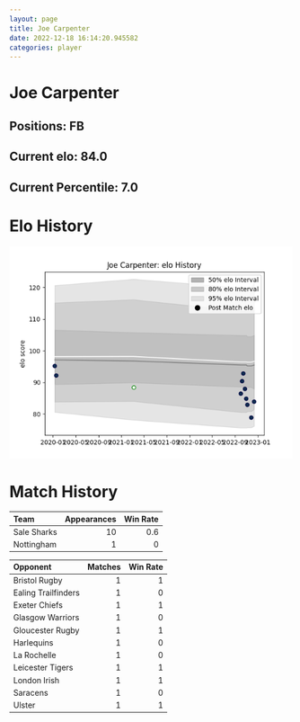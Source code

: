```yaml
---  
layout: page  
title: Joe Carpenter  
date: 2022-12-18 16:14:20.945582  
categories: player  
---
```

# Joe Carpenter

## Positions: FB

## Current elo: 84.0

## Current Percentile: 7.0

# Elo History


![elo history](history_JoeCarpenter.png)
# Match History


| Team        |   Appearances |   Win Rate |
|:------------|--------------:|-----------:|
| Sale Sharks |            10 |        0.6 |
| Nottingham  |             1 |        0   |

| Opponent            |   Matches |   Win Rate |
|:--------------------|----------:|-----------:|
| Bristol Rugby       |         1 |          1 |
| Ealing Trailfinders |         1 |          0 |
| Exeter Chiefs       |         1 |          1 |
| Glasgow Warriors    |         1 |          0 |
| Gloucester Rugby    |         1 |          1 |
| Harlequins          |         1 |          0 |
| La Rochelle         |         1 |          0 |
| Leicester Tigers    |         1 |          1 |
| London Irish        |         1 |          1 |
| Saracens            |         1 |          0 |
| Ulster              |         1 |          1 |